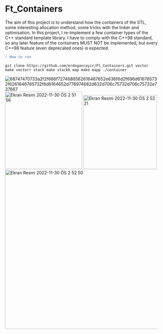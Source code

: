 # Ft_Containers
The aim of this project is to understand how the containers of the STL, some interesting allocation method, some tricks with the linker and optimisation.
In this project, I re-implement a few container types of the C++ standard template library. I have to comply with the C++98 standard, so any later feature of the containers MUST NOT be implemented, but every C++98 feature (even deprecated ones) is expected.

```diff
! How to run
```
`git clone https://github.com/erdogancayir/Ft_Containers.git
vector
make vectorr
stack
make stackk
map
make mapp
./container`

![68747470733a2f2f666f7274686562616467652e636f6d2f696d616765732f6261646765732f6d6164652d776974682d632d706c75732d706c75732e737667](https://user-images.githubusercontent.com/94300378/204642624-aabbd270-cdc5-4e75-849b-5bd79f98f963.svg)
<img width="254" alt="Ekran Resmi 2022-11-30 ÖS 2 51 56" src="https://user-images.githubusercontent.com/94300378/204789542-55ec5d23-7673-437d-a0a6-2625ea624281.png">
<img width="243" alt="Ekran Resmi 2022-11-30 ÖS 2 52 21" src="https://user-images.githubusercontent.com/94300378/204789562-0f9eb43a-5fce-424d-aaae-4b3a5612be9b.png">
<img width="527" alt="Ekran Resmi 2022-11-30 ÖS 2 52 50" src="https://user-images.githubusercontent.com/94300378/204789581-7d7bbab5-2792-4690-8116-841883464475.png">
